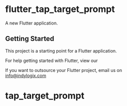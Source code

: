 # flutter_tap_target_prompt

A new Flutter application.

## Getting Started

This project is a starting point for a Flutter application.

For help getting started with Flutter, view our

If you want to outsource your Flutter project, email us on info@indylogix.com

# tap_target_prompt

